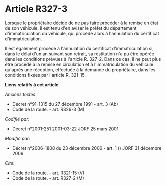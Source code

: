 # Article R327-3

Lorsque le propriétaire décide de ne pas faire procéder à la remise en état de son véhicule, il est tenu d'en aviser le
préfet du département d'immatriculation du véhicule, qui procède alors à l'annulation du certificat d'immatriculation.

Il est également procédé à l'annulation du certificat d'immatriculation si, dans le délai d'un an suivant son retrait, sa
restitution n'a pu être opérée dans les conditions prévues à l'article R. 327-2. Dans ce cas, il ne peut plus être procédé à
la remise en circulation et à l'immatriculation du véhicule qu'après une réception, effectuée à la demande du propriétaire,
dans les conditions fixées par l'article R. 321-15.

**Liens relatifs à cet article**

_Anciens textes_:

  - Décret n°91-1315 du 27 décembre 1991 - art. 3 (Ab)
  - Code de la route. - art. R326-3 (M)

_Codifié par_:

  - Décret n°2001-251 2001-03-22 JORF 25 mars 2001

_Modifié par_:

  - Décret n°2006-1808 du 23 décembre 2006 - art. 1 () JORF 31 décembre 2006

_Cite_:

  - Code de la route. - art. R321-15 (V)
  - Code de la route. - art. R327-2 (M)
